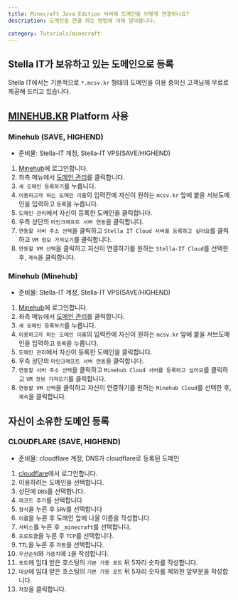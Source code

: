 ```yaml
---
title: Minecraft Java Edition 서버에 도메인을 어떻게 연결하나요?
description: 도메인을 연결 하는 방법에 대해 알아봅니다.

category: Tutorials/minecraft
---
```


## Stella IT가 보유하고 있는 도메인으로 등록
Stella IT에서는 기본적으로 `*.mcsv.kr` 형태의 도메인을 이용 중이신 고객님께 무료로 제공해 드리고 있습니다.  

## [MINEHUB.KR](https://minehub.kr) Platform 사용
### Minehub (SAVE, HIGHEND)

- 준비물: Stella-IT 계정, Stella-IT VPS(SAVE/HIGHEND)
1. [Minehub](https://dash.minehub.kr/)에 로그인합니다.
2. 좌측 메뉴에서 [도메인 관리](https://dash.minehub.kr/dns)를 클릭합니다.
3. `새 도메인 등록하기`를 누릅니다.
4. `이용하고자 하는 도메인 이름`의 입력칸에 자신이 원하는 `mcsv.kr` 앞에 붙을 서브도메인을 입력하고 `등록`을 누릅니다.
5. `도메인 관리`에서 자신이 등록한 도메인을 클릭합니다.
6. 우측 상단의 `마인크래프트 서버 연동`을 클릭합니다.
7. `연동할 서버 주소 선택`을 클릭하고 `Stella IT Cloud 서버를 등록하고 싶어요`를 클릭하고 `VM 정보 가져오기`를 클릭합니다.
8. `연동할 VM 선택`을 클릭하고 자신이 연결하기를 원하는 `Stella-IT Cloud`를 선택한 후, `계속`을 클릭합니다.

### Minehub (Minehub)

- 준비물: Stella-IT 계정, Stella-IT VPS(SAVE/HIGHEND)
1. [Minehub](https://dash.minehub.kr/)에 로그인합니다.
2. 좌측 메뉴에서 [도메인 관리](https://dash.minehub.kr/dns)를 클릭합니다.
3. `새 도메인 등록하기`를 누릅니다.
4. `이용하고자 하는 도메인 이름`의 입력칸에 자신이 원하는 `mcsv.kr` 앞에 붙을 서브도메인을 입력하고 `등록`을 누릅니다.
5. `도메인 관리`에서 자신이 등록한 도메인을 클릭합니다.
6. 우측 상단의 `마인크래프트 서버 연동`을 클릭합니다.
7. `연동할 서버 주소 선택`을 클릭하고 `Minehub Cloud 서버를 등록하고 싶어요`를 클릭하고 `VM 정보 가져오기`를 클릭합니다.
8. `연동할 VM 선택`을 클릭하고 자신이 연결하기를 원하는 `Minehub Cloud`를 선택한 후, `계속`을 클릭합니다.


## 자신이 소유한 도메인 등록
### CLOUDFLARE (SAVE, HIGHEND)
- 준비물: cloudflare 계정, DNS가 cloudflare로 등록된 도메인 
1. [cloudflare](https://dash.cloudflare.com/login/)에서 로그인합니다.
2. 이용하려는 도메인을 선택합니다.
3. 상단에 `DNS`를 선택합니다.
4. `레코드 추가`를 선택합니다
5. `형식`을 누른 후 `SRV`를 선택합니다
6. `이름`을 누른 후 도메인 앞에 나올 이름을 작성합니다.
7. `서비스`를 누른 후 `_minecraft`를 선택합니다.
8. `프로토콜`을 누른 후 `TCP`를 선택합니다.
9. `TTL`을 누른 후 `자동`을 선택합니다.
10. `우선순위`와 `가중치`에 `1`을 작성합니다.
11. `포트`에 임대 받은 호스팅의 `기본 가용 포트` 뒤 5자리 숫자를 작성합니다.
12. `대상`에 임대 받은 호스팅의 `기본 가용 포트` 뒤 5자리 숫자를 제외한 앞부분을 작성합니다.
13. `저장`을 클릭합니다.
